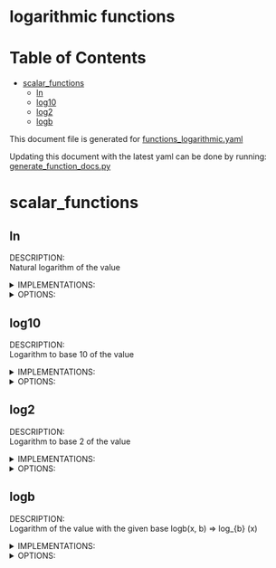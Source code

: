 
logarithmic functions
=====================

Table of Contents
=================

* [scalar_functions](#scalar_functions)
	* [ln](#ln)
	* [log10](#log10)
	* [log2](#log2)
	* [logb](#logb)


This document file is generated for [functions_logarithmic.yaml](https://github.com/substrait-io/substrait/tree/main/extensions/functions_logarithmic.yaml)

Updating this document with the latest yaml can be done by running: [generate_function_docs.py](https://github.com/substrait-io/substrait/tree/main/site/docs/functions/generate_function_docs.py)
# scalar_functions

## ln


DESCRIPTION:  
Natural logarithm of the value

<details><summary>IMPLEMENTATIONS:</summary>
  
<br> 0. ln(fp32, opt_enum:rounding, opt_enum:on_domain_error): -> fp32 </br>   
<br> 1. ln(fp64, opt_enum:rounding, opt_enum:on_domain_error): -> fp64 </br> 

</details>


<details><summary>OPTIONS:</summary>
  
<li>rounding ['TIE_TO_EVEN', 'TIE_AWAY_FROM_ZERO', 'TRUNCATE', 'CEILING', 'FLOOR'] </li>   
<li>on_domain_error ['NAN', 'ERROR'] </li> 

</details>

## log10


DESCRIPTION:  
Logarithm to base 10 of the value

<details><summary>IMPLEMENTATIONS:</summary>
  
<br> 0. log10(fp32, opt_enum:rounding, opt_enum:on_domain_error): -> fp32 </br>   
<br> 1. log10(fp64, opt_enum:rounding, opt_enum:on_domain_error): -> fp64 </br> 

</details>


<details><summary>OPTIONS:</summary>
  
<li>rounding ['TIE_TO_EVEN', 'TIE_AWAY_FROM_ZERO', 'TRUNCATE', 'CEILING', 'FLOOR'] </li>   
<li>on_domain_error ['NAN', 'ERROR'] </li> 

</details>

## log2


DESCRIPTION:  
Logarithm to base 2 of the value

<details><summary>IMPLEMENTATIONS:</summary>
  
<br> 0. log2(fp32, opt_enum:rounding, opt_enum:on_domain_error): -> fp32 </br>   
<br> 1. log2(fp64, opt_enum:rounding, opt_enum:on_domain_error): -> fp64 </br> 

</details>


<details><summary>OPTIONS:</summary>
  
<li>rounding ['TIE_TO_EVEN', 'TIE_AWAY_FROM_ZERO', 'TRUNCATE', 'CEILING', 'FLOOR'] </li>   
<li>on_domain_error ['NAN', 'ERROR'] </li> 

</details>

## logb


DESCRIPTION:  
Logarithm of the value with the given base
logb(x, b) => log_{b} (x)


<details><summary>IMPLEMENTATIONS:</summary>
  
logb(x, base, opt_enum:rounding, opt_enum:on_domain_error): -> `return_type`   
<li>x: The number `x` to compute the logarithm of</li>  
<li>base: The logarithm base `b` to use</li>  
<br> 0. logb(fp32, fp32, opt_enum:rounding, opt_enum:on_domain_error): -> fp32 </br>   
<br> 1. logb(fp64, fp64, opt_enum:rounding, opt_enum:on_domain_error): -> fp64 </br> 

</details>


<details><summary>OPTIONS:</summary>
  
<li>rounding ['TIE_TO_EVEN', 'TIE_AWAY_FROM_ZERO', 'TRUNCATE', 'CEILING', 'FLOOR'] </li>   
<li>on_domain_error ['NAN', 'ERROR'] </li> 

</details>
